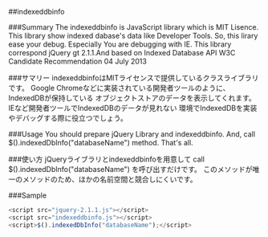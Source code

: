 ﻿##indexeddbinfo

###Summary
  The indexeddbinfo is JavaScript library which is MIT Lisence.
This library show indexed dabase's data like Developer Tools.
  So, this lirary ease your debug. Especially You are debugging with IE.
  This library correspond jQuery gt 2.1.1.And based on Indexed Database API W3C Candidate Recommendation 04 July 2013

###サマリー
  indexeddbinfoはMITライセンスで提供しているクラスライブラリです。
  Google Chromeなどに実装されている開発者ツールのように、IndexedDBが保持している
オブジェクトストアのデータを表示してくれます。IEなど開発者ツールでIndexedDBのデータが見れない
環境でIndexedDBを実装やデバッグする際に役立つでしょう。

###Usage
You should prepare jQuery Library and indexeddbinfo.
And, call $().indexedDbInfo("databaseName") method.
That's  all.

###使い方
jQueryライブラリとindexeddbinfoを用意して
call $().indexedDbInfo("databaseName") を呼び出すだけです。
このメソッドが唯一のメソッドのため、ほかの名前空間と競合しにくいです。

###Sample

```javascript
<script src="jquery-2.1.1.js"></script>
<script src="indexeddbinfo.js"></script>
<script>$().indexedDbInfo("databaseName");</script>
```